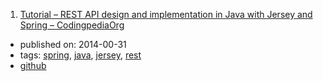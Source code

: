 1. [Tutorial – REST API design and implementation in Java with Jersey and Spring – CodingpediaOrg](http://www.codingpedia.org/ama/tutorial-rest-api-design-and-implementation-in-java-with-jersey-and-spring/)
  * published on: 2014-00-31
  * tags: [spring](tags/spring.md), [java](tags/java.md), [jersey](tags/jersey.md), [rest](tags/rest.md)
  * [github](https://github.com/Codingpedia/demo-rest-jersey-spring)
